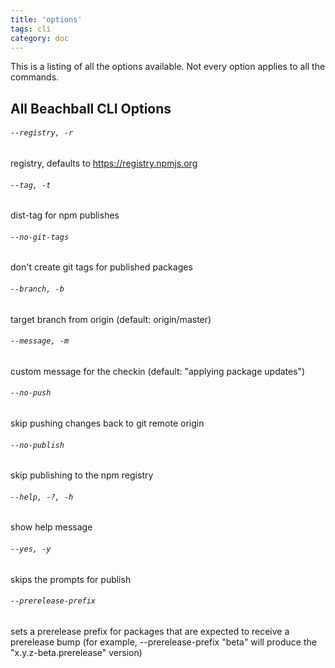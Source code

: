 ```yaml
---
title: 'options'
tags: cli
category: doc
---
```


This is a listing of all the options available. Not every option applies to all the commands.

## All Beachball CLI Options

###### `--registry, -r`

registry, defaults to https://registry.npmjs.org

###### `--tag, -t`

dist-tag for npm publishes

###### `--no-git-tags`

don't create git tags for published packages

###### `--branch, -b`

target branch from origin (default: origin/master)

###### `--message, -m`

custom message for the checkin (default: "applying package updates")

###### `--no-push`

skip pushing changes back to git remote origin

###### `--no-publish`

skip publishing to the npm registry

###### `--help, -?, -h`

show help message

###### `--yes, -y`

skips the prompts for publish

###### `--prerelease-prefix`

sets a prerelease prefix for packages that are expected to receive a prerelease bump (for example, --prerelease-prefix "beta" will produce the "x.y.z-beta.prerelease" version)
